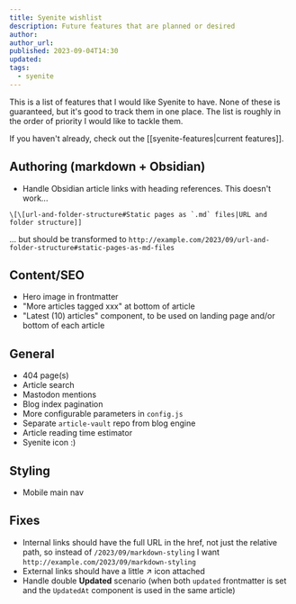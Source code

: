 ```yaml
---
title: Syenite wishlist
description: Future features that are planned or desired
author:
author_url:
published: 2023-09-04T14:30
updated:
tags:
  - syenite
---
```


This is a list of features that I would like Syenite to have. None of these is guaranteed, but it's good to track them in one place. The list is roughly in the order of priority I would like to tackle them.

If you haven't already, check out the [[syenite-features|current features]].

## Authoring (markdown + Obsidian)

- Handle Obsidian article links with heading references. This doesn't work...

```
\[\[url-and-folder-structure#Static pages as `.md` files|URL and folder structure]]
```

... but should be transformed to `http://example.com/2023/09/url-and-folder-structure#static-pages-as-md-files`

## Content/SEO

- Hero image in frontmatter
- "More articles tagged xxx" at bottom of article
- "Latest (10) articles" component, to be used on landing page and/or bottom of each article

## General

- 404 page(s)
- Article search
- Mastodon mentions
- Blog index pagination
- More configurable parameters in `config.js`
- Separate `article-vault` repo from blog engine
- Article reading time estimator
- Syenite icon :)

## Styling

- Mobile main nav

## Fixes

- Internal links should have the full URL in the href, not just the relative path, so instead of `/2023/09/markdown-styling` I want `http://example.com/2023/09/markdown-styling`
- External links should have a little ↗ icon attached
- Handle double **Updated** scenario (when both `updated` frontmatter is set and the `UpdatedAt` component is used in the same article)
